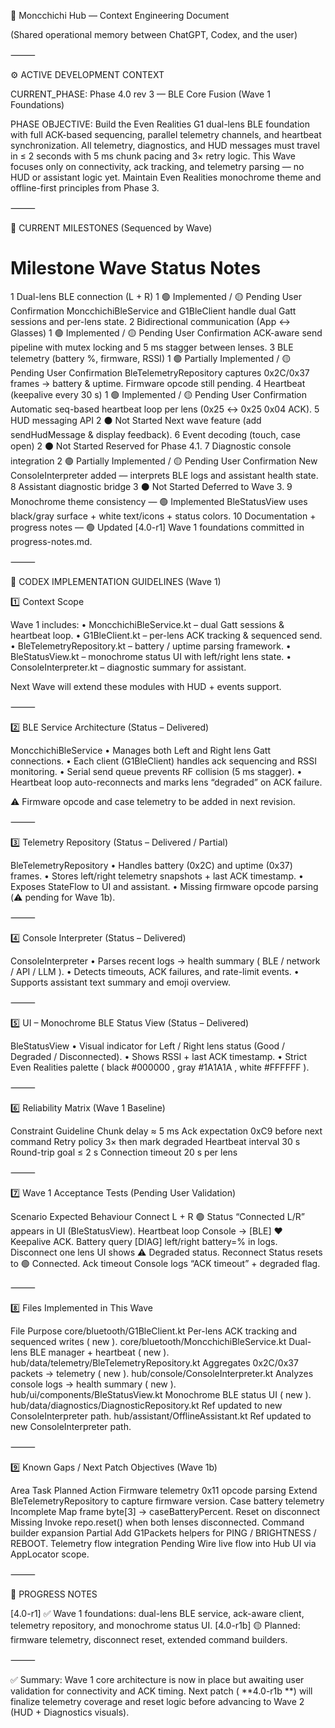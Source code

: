 🧠 Moncchichi Hub — Context Engineering Document

(Shared operational memory between ChatGPT, Codex, and the user)

⸻

⚙️ ACTIVE DEVELOPMENT CONTEXT

CURRENT_PHASE: Phase 4.0 rev 3 — BLE Core Fusion (Wave 1 Foundations)

PHASE OBJECTIVE:
Build the Even Realities G1 dual-lens BLE foundation with full ACK-based sequencing, parallel telemetry channels, and heartbeat synchronization.
All telemetry, diagnostics, and HUD messages must travel in ≤ 2 seconds with 5 ms chunk pacing and 3× retry logic.
This Wave focuses only on connectivity, ack tracking, and telemetry parsing — no HUD or assistant logic yet.
Maintain Even Realities monochrome theme and offline-first principles from Phase 3.

⸻

🧩 CURRENT MILESTONES (Sequenced by Wave)

#	Milestone	Wave	Status	Notes
1	Dual-lens BLE connection (L + R)	1	🟢 Implemented / 🟡 Pending User Confirmation	MoncchichiBleService and G1BleClient handle dual Gatt sessions and per-lens state.
2	Bidirectional communication (App ↔ Glasses)	1	🟢 Implemented / 🟡 Pending User Confirmation	ACK-aware send pipeline with mutex locking and 5 ms stagger between lenses.
3	BLE telemetry (battery %, firmware, RSSI)	1	🟢 Partially Implemented / 🟡 Pending User Confirmation	BleTelemetryRepository captures 0x2C/0x37 frames → battery & uptime. Firmware opcode still pending.
4	Heartbeat (keepalive every 30 s)	1	🟢 Implemented / 🟡 Pending User Confirmation	Automatic seq-based heartbeat loop per lens (0x25 ↔ 0x25 0x04 ACK).
5	HUD messaging API	2	⚫ Not Started	Next wave feature (add sendHudMessage & display feedback).
6	Event decoding (touch, case open)	2	⚫ Not Started	Reserved for Phase 4.1.
7	Diagnostic console integration	2	🟢 Partially Implemented / 🟡 Pending User Confirmation	New ConsoleInterpreter added — interprets BLE logs and assistant health state.
8	Assistant diagnostic bridge	3	⚫ Not Started	Deferred to Wave 3.
9	Monochrome theme consistency	—	🟢 Implemented	BleStatusView uses black/gray surface + white text/icons + status colors.
10	Documentation + progress notes	—	🟢 Updated	[4.0-r1] Wave 1 foundations committed in progress-notes.md.


⸻

🧠 CODEX IMPLEMENTATION GUIDELINES (Wave 1)

1️⃣ Context Scope

Wave 1 includes:
	•	MoncchichiBleService.kt – dual Gatt sessions & heartbeat loop.
	•	G1BleClient.kt – per-lens ACK tracking & sequenced send.
	•	BleTelemetryRepository.kt – battery / uptime parsing framework.
	•	BleStatusView.kt – monochrome status UI with left/right lens state.
	•	ConsoleInterpreter.kt – diagnostic summary for assistant.

Next Wave will extend these modules with HUD + events support.

⸻

2️⃣ BLE Service Architecture (Status – Delivered)

MoncchichiBleService
	•	Manages both Left and Right lens Gatt connections.
	•	Each client (G1BleClient) handles ack sequencing and RSSI monitoring.
	•	Serial send queue prevents RF collision (5 ms stagger).
	•	Heartbeat loop auto-reconnects and marks lens “degraded” on ACK failure.

⚠️ Firmware opcode and case telemetry to be added in next revision.

⸻

3️⃣ Telemetry Repository (Status – Delivered / Partial)

BleTelemetryRepository
	•	Handles battery (0x2C) and uptime (0x37) frames.
	•	Stores left/right telemetry snapshots + last ACK timestamp.
	•	Exposes StateFlow<Snapshot> to UI and assistant.
	•	Missing firmware opcode parsing (⚠️ pending for Wave 1b).

⸻

4️⃣ Console Interpreter (Status – Delivered)

ConsoleInterpreter
	•	Parses recent logs → health summary ( BLE / network / API / LLM ).
	•	Detects timeouts, ACK failures, and rate-limit events.
	•	Supports assistant text summary and emoji overview.

⸻

5️⃣ UI – Monochrome BLE Status View (Status – Delivered)

BleStatusView
	•	Visual indicator for Left / Right lens status (Good / Degraded / Disconnected).
	•	Shows RSSI + last ACK timestamp.
	•	Strict Even Realities palette ( black #000000 , gray #1A1A1A , white #FFFFFF ).

⸻

6️⃣ Reliability Matrix (Wave 1 Baseline)

Constraint	Guideline
Chunk delay	≈ 5 ms
Ack expectation	0xC9 before next command
Retry policy	3× then mark degraded
Heartbeat interval	30 s
Round-trip goal	≤ 2 s
Connection timeout	20 s per lens


⸻

7️⃣ Wave 1 Acceptance Tests (Pending User Validation)

Scenario	Expected Behaviour
Connect L + R	🟢 Status “Connected L/R” appears in UI (BleStatusView).
Heartbeat loop	Console → [BLE] ❤️ Keepalive ACK.
Battery query	[DIAG] left/right battery=% in logs.
Disconnect one lens	UI shows ⚠️ Degraded status.
Reconnect	Status resets to 🟢 Connected.
Ack timeout	Console logs “ACK timeout” + degraded flag.


⸻

8️⃣ Files Implemented in This Wave

File	Purpose
core/bluetooth/G1BleClient.kt	Per-lens ACK tracking and sequenced writes ( new ).
core/bluetooth/MoncchichiBleService.kt	Dual-lens BLE manager + heartbeat ( new ).
hub/data/telemetry/BleTelemetryRepository.kt	Aggregates 0x2C/0x37 packets → telemetry ( new ).
hub/console/ConsoleInterpreter.kt	Analyzes console logs → health summary ( new ).
hub/ui/components/BleStatusView.kt	Monochrome BLE status UI ( new ).
hub/data/diagnostics/DiagnosticRepository.kt	Ref updated to new ConsoleInterpreter path.
hub/assistant/OfflineAssistant.kt	Ref updated to new ConsoleInterpreter path.


⸻

9️⃣ Known Gaps / Next Patch Objectives (Wave 1b)

Area	Task	Planned Action
Firmware telemetry	0x11 opcode parsing	Extend BleTelemetryRepository to capture firmware version.
Case battery telemetry	Incomplete	Map frame byte[3] → caseBatteryPercent.
Reset on disconnect	Missing	Invoke repo.reset() when both lenses disconnected.
Command builder expansion	Partial	Add G1Packets helpers for PING / BRIGHTNESS / REBOOT.
Telemetry flow integration	Pending	Wire live flow into Hub UI via AppLocator scope.


⸻

🧾 PROGRESS NOTES

[4.0-r1] ✅ Wave 1 foundations: dual-lens BLE service, ack-aware client, telemetry repository, and monochrome status UI.
[4.0-r1b] 🟡 Planned: firmware telemetry, disconnect reset, extended command builders.


⸻

✅ Summary:
Wave 1 core architecture is now in place but awaiting user validation for connectivity and ACK timing.
Next patch ( **4.0-r1b **) will finalize telemetry coverage and reset logic before advancing to Wave 2 (HUD + Diagnostics visuals).